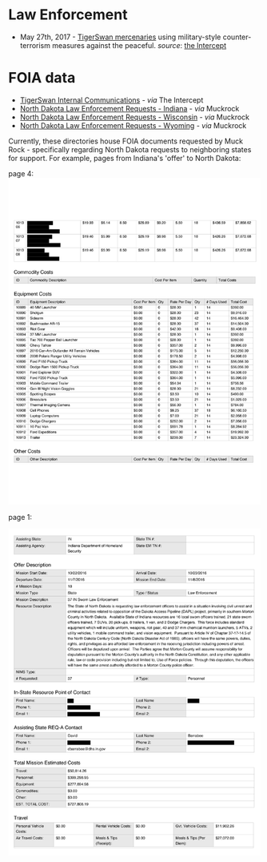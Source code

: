 # Law Enforcement


- May 27th, 2017 - [TigerSwan mercenaries](https://theintercept.com/2017/05/27/leaked-documents-reveal-security-firms-counterterrorism-tactics-at-standing-rock-to-defeat-pipeline-insurgencies/) using military-style counter-terrorism measures against the peaceful. _source_: [the Intercept](https://theintercept.com/2017/05/27/leaked-documents-reveal-security-firms-counterterrorism-tactics-at-standing-rock-to-defeat-pipeline-insurgencies/)

# FOIA data

- [TigerSwan Internal Communications](tigerswan-intercept) - _via_ The Intercept
- [North Dakota Law Enforcement Requests - Indiana](ND-LE-reqs-Indiana) - _via_ Muckrock
- [North Dakota Law Enforcement Requests - Wisconsin](ND-LE-reqs-Wisconsin) - _via_ Muckrock
- [North Dakota Law Enforcement Requests - Wyoming](ND-LE-reqs-Wyoming) - _via_ Muckrock

Currently, these directories house FOIA documents requested by Muck Rock - specifically regarding North Dakota requests to neighboring states for support. For example, pages from Indiana's 'offer' to North Dakota:

page 4: 
![1102-OFFER-5281-4872_Final_Offer_Redacted-4.jpg](ND-LE-reqs-Indiana/00-pages/1102-OFFER-5281-4872_Final_Offer_Redacted-4.jpg)

page 1:

![1102-OFFER-5281-4872_Final_Offer_Redacted-1.jpg](ND-LE-reqs-Indiana/00-pages/1102-OFFER-5281-4872_Final_Offer_Redacted-1.jpg)
